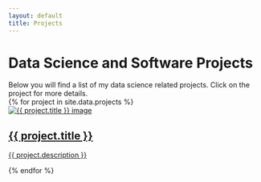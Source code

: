 ```yaml
---
layout: default
title: Projects
---
```


<div class="intro">
  <h1> Data Science and Software Projects </h1>
  Below you will find a list of my data science related projects. Click on the project for more details.
</div>

<div class="projects">
{% for project in site.data.projects %}
  <div class="project">
    <a href="{{ site.baseurl }}/projects/{{ project.title | slugify }}">
      <div class="project-title-image-container">
        <img class="project-image" src="{{ site.baseurl }}/assets/images/{{ project.image }}" alt="{{ project.title }} image" />
      </div>
      <h2>{{ project.title }}</h2>
      <p>{{ project.description }}</p>
    </a>
  </div>
{% endfor %}
</div>

